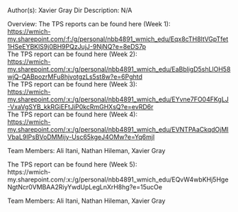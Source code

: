 Author(s): Xavier Gray
Dir Description: N/A

Overview:
The TPS reports can be found here (Week 1):<br> https://wmich-my.sharepoint.com/:f:/g/personal/nbb4891_wmich_edu/Eqx8cTH8ltVGpTfet1HSeEYBKlS9j0BH9PQzJujJ-9NjNQ?e=8eDS7p
<br>
The TPS report can be found here (Week 2): <br> https://wmich-my.sharepoint.com/:x:/g/personal/nbb4891_wmich_edu/EaBbligD5shLlOH58wjQ-QABpozrMFu8hjvotgzLs5st8w?e=6Pghtd
<br>
The TPS report can be found here (Week 3): <br> https://wmich-my.sharepoint.com/:x:/g/personal/nbb4891_wmich_edu/EYvne7FO04FKgLJ-VxaVgSYB_kkRGiEFtJiP0kcRmGHXsQ?e=evRD6r
<br>
The TPS report can be found here (Week 4): <br> https://wmich-my.sharepoint.com/:x:/g/personal/nbb4891_wmich_edu/EVNTPAaCkqdOjMIVbaL9IPsBVoDMMijy-Usc65kgeJ4OMw?e=Yq6mjl <br>
 <p>Team Members: Ali Itani, Nathan Hileman, Xavier Gray</p>   
The TPS report can be found here (Week 5): <br> https://wmich-my.sharepoint.com/:x:/g/personal/nbb4891_wmich_edu/EQvW4wbKHj5HgeNgtNcr0VMBAA2RiyYwdUpLegLnXrH8hg?e=15ucOe <br>
 <p>Team Members: Ali Itani, Nathan Hileman, Xavier Gray</p>   